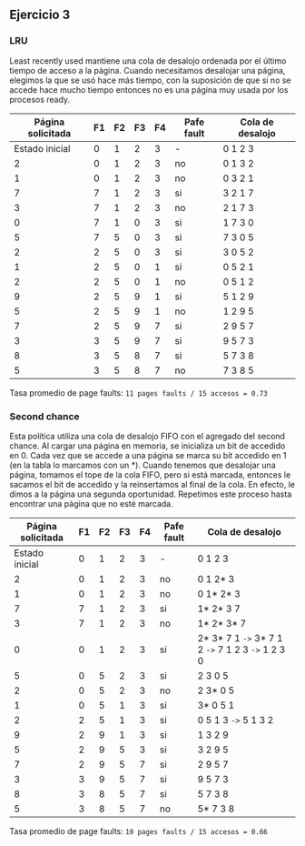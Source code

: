 ## Ejercicio 3

### LRU

Least recently used mantiene una cola de desalojo ordenada por el último tiempo de acceso a la página. Cuando necesitamos desalojar una página, elegimos la que se usó hace más tiempo, con la suposición de que si no se accede hace mucho tiempo entonces no es una página muy usada por los procesos ready.

| Página solicitada | F1 | F2 | F3 | F4 | Pafe fault | Cola de desalojo |
|-------------------|----|----|----|----|------------|------------------|
| Estado inicial    | 0  | 1  | 2  | 3  | -          | 0 1 2 3          |
| 2                 | 0  | 1  | 2  | 3  | no         | 0 1 3 2          |
| 1                 | 0  | 1  | 2  | 3  | no         | 0 3 2 1          |
| 7                 | 7  | 1  | 2  | 3  | si         | 3 2 1 7          |
| 3                 | 7  | 1  | 2  | 3  | no         | 2 1 7 3          |
| 0                 | 7  | 1  | 0  | 3  | si         | 1 7 3 0          |
| 5                 | 7  | 5  | 0  | 3  | si         | 7 3 0 5          |
| 2                 | 2  | 5  | 0  | 3  | si         | 3 0 5 2          |
| 1                 | 2  | 5  | 0  | 1  | si         | 0 5 2 1          |
| 2                 | 2  | 5  | 0  | 1  | no         | 0 5 1 2          |
| 9                 | 2  | 5  | 9  | 1  | si         | 5 1 2 9          |
| 5                 | 2  | 5  | 9  | 1  | no         | 1 2 9 5          |
| 7                 | 2  | 5  | 9  | 7  | si         | 2 9 5 7          |
| 3                 | 3  | 5  | 9  | 7  | si         | 9 5 7 3          |
| 8                 | 3  | 5  | 8  | 7  | si         | 5 7 3 8          |
| 5                 | 3  | 5  | 8  | 7  | no         | 7 3 8 5          |

Tasa promedio de page faults: `11 pages faults / 15 accesos = 0.73`

### Second chance

Esta política utiliza una cola de desalojo FIFO con el agregado del second chance. Al cargar una página en memoria, se inicializa un bit de accedido en 0. Cada vez que se accede a una página se marca su bit accedido en 1 (en la tabla lo marcamos con un *). Cuando tenemos que desalojar una página, tomamos el tope de la cola FIFO, pero si está marcada, entonces le sacamos el bit de accedido y la reinsertamos al final de la cola. En efecto, le dimos a la página una segunda oportunidad. Repetimos este proceso hasta encontrar una página que no esté marcada.

| Página solicitada | F1 | F2 | F3 | F4 | Pafe fault | Cola de desalojo |
|-------------------|----|----|----|----|------------|------------------|
| Estado inicial    | 0  | 1  | 2  | 3  | -          | 0 1 2 3          |
| 2                 | 0  | 1  | 2  | 3  | no         | 0 1 2* 3         |
| 1                 | 0  | 1  | 2  | 3  | no         | 0 1* 2* 3        |
| 7                 | 7  | 1  | 2  | 3  | si         | 1* 2* 3 7        |
| 3                 | 7  | 1  | 2  | 3  | no         | 1* 2* 3* 7       |
| 0                 | 0  | 1  | 2  | 3  | si         | 2* 3* 7 1 `->` 3* 7 1 2 `->` 7 1 2 3 `->` 1 2 3 0 |
| 5                 | 0  | 5  | 2  | 3  | si         | 2 3 0 5          |
| 2                 | 0  | 5  | 2  | 3  | no         | 2 3* 0 5         |
| 1                 | 0  | 5  | 1  | 3  | si         | 3* 0 5 1         |
| 2                 | 2  | 5  | 1  | 3  | si         | 0 5 1 3 `->` 5 1 3 2 |
| 9                 | 2  | 9  | 1  | 3  | si         | 1 3 2 9          |
| 5                 | 2  | 9  | 5  | 3  | si         | 3 2 9 5          |
| 7                 | 2  | 9  | 5  | 7  | si         | 2 9 5 7          |
| 3                 | 3  | 9  | 5  | 7  | si         | 9 5 7 3          |
| 8                 | 3  | 8  | 5  | 7  | si         | 5 7 3 8          |
| 5                 | 3  | 8  | 5  | 7  | no         | 5* 7 3 8         |

Tasa promedio de page faults: `10 pages faults / 15 accesos = 0.66`
